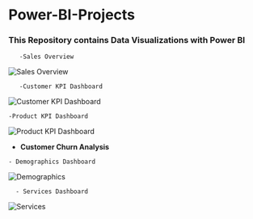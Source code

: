 # Power-BI-Projects
### This Repository contains Data Visualizations with Power BI

```
   -Sales Overview
```
![Sales Overview](https://user-images.githubusercontent.com/123111536/213874077-9efac2f1-437d-4d3f-b21e-541371aac9ff.jpg)

```
   -Customer KPI Dashboard
```

![Customer KPI Dashboard](https://user-images.githubusercontent.com/123111536/213874167-d21ae989-19b4-40f1-bbba-145f8170fcfa.jpg)

```
-Product KPI Dashboard
```
![Product KPI Dashboard](https://user-images.githubusercontent.com/123111536/213874176-bb8cd340-dc2d-45ff-858f-b0c86e448257.jpg)


-  **Customer Churn Analysis**
  ```
  - Demographics Dashboard
```
![Demographics](https://user-images.githubusercontent.com/123111536/213874311-03d86f23-8402-42c3-a590-8eb74f0e12f5.jpg)

```
  - Services Dashboard
```
![Services](https://user-images.githubusercontent.com/123111536/213874387-9e96f995-43ed-4919-8067-4bac2dd9a294.jpg)
